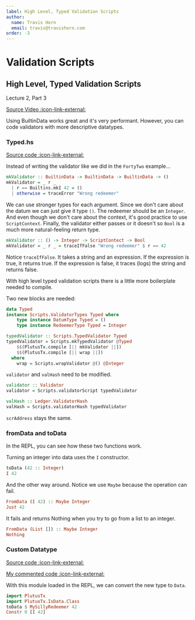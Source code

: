 ```yaml
---
label: High Level, Typed Validation Scripts
author:
  name: Travis Horn
  email: travis@travishorn.com
order: -3
---
```


# Validation Scripts

## High Level, Typed Validation Scripts

Lecture 2, Part 3

[Source Video
:icon-link-external:](https://www.youtube.com/watch?v=HoB_PqeZPNc&list=PLNEK_Ejlx3x0mhPmOjPSHZPtTFpfJo3Nd&index=3)

Using BuiltinData works great and it's very performant. However, you can code
validators with more descriptive datatypes.

### Typed.hs

[Source code
:icon-link-external:](https://github.com/input-output-hk/plutus-pioneer-program/blob/0f24e987e79a369b3d34f62d6e0cbc1b527082fb/code/week02/src/Week02/Typed.hs)

Instead of writing the validator like we did in the `FortyTwo` example...

```haskell
mkValidator :: BuiltinData -> BuiltinData -> BuiltinData -> ()
mkValidator = _ r _
  | r == Builtins.mkI 42 = ()
  | otherwise = traceError "Wrong redeemer"
```

We can use stronger types for each argument. Since we don't care about the datum
we can just give it type `()`. The redeemer should be an `Integer`. And even
though we don't care about the context, it's good practice to use
`ScriptContext`. Finally, the validator either passes or it doesn't so `Bool` is
a much more natural-feeling return type.

```haskell
mkValidator :: () -> Integer -> ScriptContect -> Bool
mkValidator = _ r _ = traceIfFalse "Wrong redeemer" $ r == 42
```

Notice `traceIfFalse`. It takes a string and an expression. If the expression is
true, it returns true. If the expression is false, it traces (logs) the string
and returns false.

With high level typed validation scripts there is a little more boilerplate
needed to compile.

Two new blocks are needed:

```haskell
data Typed
instance Scripts.ValidatorTypes Typed where
    type instance DatumType Typed = ()
    type instance RedeemerType Typed = Integer

typedValidator :: Scripts.TypedValidator Typed
typedValidator = Scripts.mkTypedValidator @Typed
    $$(PlutusTx.compile [|| mkValidator ||])
    $$(PlutusTx.compile [|| wrap ||])
  where
    wrap = Scripts.wrapValidator @() @Integer
```

`validator` and `valHash` need to be modified.

```haskell
validator :: Validator
validator = Scripts.validatorScript typedValidator

valHash :: Ledger.ValidatorHash
valHash = Scripts.validatorHash typedValidator
```

`scrAddress` stays the same.

### fromData and toData

In the REPL, you can see how these two functions work.

Turning an integer into data uses the `I` constructor.

```haskell
toData (42 :: Integer)
I 42
```

And the other way around. Notice we use `Maybe` because the operation can fail.

```haskell
FromData (I 42) :: Maybe Integer
Just 42
```

It fails and returns Nothing when you try to go from a list to an integer.

```haskell
FromData (List []) :: Maybe Integer
Nothing
```

### Custom Datatype

[Source code
:icon-link-external:](https://github.com/input-output-hk/plutus-pioneer-program/blob/0f24e987e79a369b3d34f62d6e0cbc1b527082fb/code/week02/src/Week02/IsData.hs)

[My commented code
:icon-link-external:](https://github.com/travishorn/plutus-pioneer-program/blob/main/code/week02/src/Week02/IsData.hs)

With this module loaded in the REPL, we can convert the new type to `Data`.

```haskell
import PlutusTx
import PlutuxTx.IsData.Class
toData $ MySillyRedeemer 42
Constr 0 [I 42]
```
